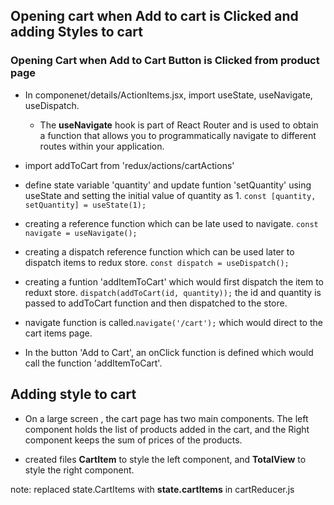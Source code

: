## Opening cart when Add to cart is Clicked and adding Styles to cart

### Opening Cart when Add to Cart Button is Clicked from product page
- In componenet/details/ActionItems.jsx, import useState, useNavigate, useDispatch.
    - The **useNavigate** hook is part of React Router and is used to obtain a function that allows you to programmatically navigate to different routes within your application.

- import addToCart from 'redux/actions/cartActions'

- define state variable 'quantity' and update funtion 'setQuantity' using useState and setting the initial value of quantity as 1.
    `const [quantity, setQuantity] = useState(1);`

- creating a reference function which can be late used to navigate.
    `const navigate = useNavigate();`

- creating a dispatch reference function which can be used later to dispatch items to redux store.
    `const dispatch = useDispatch();`

- creating a funtion 'addItemToCart' which would first dispatch the item to reduxt store.
    `dispatch(addToCart(id, quantity));`
    the id and quantity is passed to addToCart function and then dispatched to the store.

- navigate function is called.`navigate('/cart');` which would direct to the cart items page.

- In the button 'Add to Cart', an onClick function is defined which would call the function 'addItemToCart'.

## Adding style to cart
- On a large screen , the cart page has two main components. The left component holds the list of products added in the cart, and the Right component keeps the sum of prices of the products.

- created files **CartItem** to style the left component, and **TotalView** to style the right component.

note: replaced state.CartItems with **state.cartItems** in cartReducer.js
